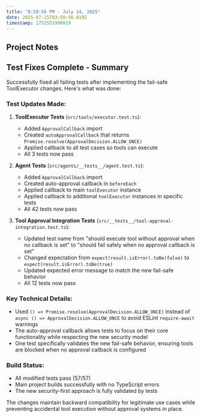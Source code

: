 ```yaml
---
title: "8:59:56 PM - July 14, 2025"
date: 2025-07-15T03:59:56.019Z
timestamp: 1752551996019
---
```


## Project Notes

## Test Fixes Complete - Summary

Successfully fixed all failing tests after implementing the fail-safe ToolExecutor changes. Here's what was done:

### Test Updates Made:
1. **ToolExecutor Tests** (`src/tools/executor.test.ts`):
   - Added `ApprovalCallback` import
   - Created `autoApprovalCallback` that returns `Promise.resolve(ApprovalDecision.ALLOW_ONCE)`
   - Applied callback to all test cases so tools can execute
   - All 3 tests now pass

2. **Agent Tests** (`src/agents/__tests__/agent.test.ts`):
   - Added `ApprovalCallback` import
   - Created auto-approval callback in `beforeEach`
   - Applied callback to main `toolExecutor` instance
   - Applied callback to additional `toolExecutor` instances in specific tests
   - All 42 tests now pass

3. **Tool Approval Integration Tests** (`src/__tests__/tool-approval-integration.test.ts`):
   - Updated test name from "should execute tool without approval when no callback is set" to "should fail safely when no approval callback is set"
   - Changed expectation from `expect(result.isError).toBe(false)` to `expect(result.isError).toBe(true)`
   - Updated expected error message to match the new fail-safe behavior
   - All 12 tests now pass

### Key Technical Details:
- Used `() => Promise.resolve(ApprovalDecision.ALLOW_ONCE)` instead of `async () => ApprovalDecision.ALLOW_ONCE` to avoid ESLint `require-await` warnings
- The auto-approval callback allows tests to focus on their core functionality while respecting the new security model
- One test specifically validates the new fail-safe behavior, ensuring tools are blocked when no approval callback is configured

### Build Status:
- All modified tests pass (57/57)
- Main project builds successfully with no TypeScript errors
- The new security-first approach is fully validated by tests

The changes maintain backward compatibility for legitimate use cases while preventing accidental tool execution without approval systems in place.
